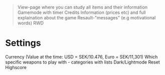 
> View-page where you can study all items and their information
> Gamemode with timer
> Credits
> Information (prices etc) and full explaination about the game
> Resault-"messages" (e.g motivational words)
> RWD

# Settings
Currency (Value at the time: USD = SEK/10.476, Euro = SEK/11,301)
Which specific weapons to play with - categories with lists
Dark/Lightmode
Reset Highscore
